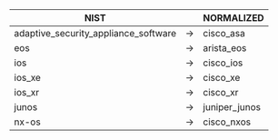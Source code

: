 | NIST | | NORMALIZED |
| ---------- | -- | ------ |
| adaptive_security_appliance_software | → | cisco_asa |
| eos | → | arista_eos |
| ios | → | cisco_ios |
| ios_xe | → | cisco_xe |
| ios_xr | → | cisco_xr |
| junos | → | juniper_junos |
| nx-os | → | cisco_nxos |